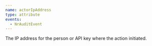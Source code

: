 ```yaml
---
name: actorIpAddress
type: attribute
events:
  - NrAuditEvent
---
```


The IP address for the person or API key where the action initiated.